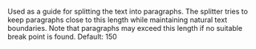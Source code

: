 Used as a guide for splitting the text into paragraphs. The splitter tries to keep paragraphs close to this length 
while maintaining natural text boundaries. Note that paragraphs may exceed this length if no suitable break point is found.
Default: 150